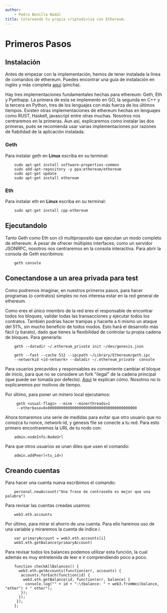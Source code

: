 ```yaml
---
author:
    - Pedro Bonilla Nadal
title: Coloreando tu propia criptodivisa con Ethereum.
---
```


# Primeros Pasos

## Instalación

Antes de empezar con la implementación, hemos de tener instalada la linea de comandos de ethereum. Puedes encontrar una guía de instalación en inglés y más completa  [aquí](https://ethereum.org/cli) (pincha).

 Hay tres implementaciones fundamentales hechas para ethereum: Geth, Eth y Pyethapp. La primera de esta se implemento en GO, la segunda en C++ y la tercera en Python, tres de los lenguajes con más fuerza de los últimos tiempos. Existen otras implementaciones de ethereum hechas en lenguajes como RUST, Haskell, javascript entre otras muchas. Nosotros nos centraremos en la primeras. Aun así, explicaremos como instalar las dos primeras, pués se recomienda usar varias implementaciones por razones de fiabilidad de la aplicación instalada.

### Geth

 Para instalar geth en **Linux** escriba en su terminal:

```
    sudo apt-get install software-properties-common
    sudo add-apt-repository -y ppa:ethereum/ethereum
    sudo apt-get update
    sudo apt-get install ethereum

```


### Eth


 Para instalar eth en **Linux** escriba en su terminal:

```
    sudo apt-get install cpp-ethereum
```

## Ejecutandolo

Tanto Geth como Eth son cli multiproposito que ejecutan un modo completo de ethereum. A pesar de ofrecer múltiples interfaces, como un servidor JSONRPC, nosotros nos centraremos en la consola interactiva. Para abrir la consola de Geth escribimos:
```
    geth console
```

## Conectandose a un area privada para test

Como podremos imaginar, en nuestros primeros pasos, para hacer programas (o contratos) simples no nos interesa estar en la red general de ethereum.

Como eres el único miembro de la red eres el responsable de encontrar todos los bloques, validar todas las transacciones y ejecutar todos los contratos. También podrías hacer trampas y hacerte a ti mismo un ataque del 51%, sin mucho beneficio de todos modos. Esto hará el desarrollo más fácil (y barato), dado que tienes la flexibilidad de controlar tu propia cadena de bloques. Para generarla:


```
    geth --datadir ~/.ethereum_private init ~/dev/genesis.json

    geth --fast --cache 512 --ipcpath ~/Library/Ethereum/geth.ipc
    --networkid <id-network> --datadir ~/.ethereum_private  console

```

Para usuarios precavidos y responsables es conveniente cambiar el bloque de inicio, para que no se considere un fork "ilegal" de la cadena principal (que puede ser tomada por defecto). [Aquí](https://github.com/ethereum/go-ethereum/wiki/Private-network)   te explican cómo. Nosotros no lo explicaremos por motivos de tiempo.

Por último, para poner un minero local ejecutamos:


```
     geth <usual-flags> --mine --minerthreads=1
     --etherbase=0x0000000000000000000000000000000000000000
```


Ahora tomaremos una serie de medidas para evitar que otro usuario que no conozca tu nonce, network-id, y genesis file se conecte a tu red. Para esto primero encontraremos la URL de tu nodo con:

```
    admin.nodeInfo.NodeUrl
```

Para que otros usuarios se unan diles que usen el comando:

```
    admin.addPeer(<tu_id>)
```

## Creando cuentas

Para hacer una cuenta nueva escribimos el comando:

```
    personal.newAccount("Una frase de contraseña es mejor que una palabra")
```

Para revisar las cuentas creadas usamos:

```
    web3.eth.accounts
```

Por último, para mirar el ahorro de una cuenta. Para ello haremos uso de una variable y miraremos la cuenta de índice *i*.

```
    var primaryAccount = web3.eth.accounts[i]
    web3.eth.getBalance(primaryAccount)
```

Para revisar todos los balances podemos utilizar esta función, la cual además es muy entretenida de leer e ir comprendiendo poco a poco.

```
    function checkAllBalances() {
      web3.eth.getAccounts(function(err, accounts) {
       accounts.forEach(function(id) {
        web3.eth.getBalance(id, function(err, balance) {
         console.log("" + id + ":\tbalance: " + web3.fromWei(balance, "ether") + " ether");
       });
      });
     });
    };
```
